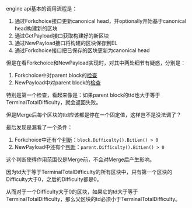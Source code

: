engine api基本的调用流程是：
1. 通过Forkchoice接口更新canonical head，并optionally开始基于canonical head构建新的区块
2. 通过GetPayload接口获取构建好的新区块
3. 通过NewPayload接口将构建的区块保存到EL
4. 通过Forkchoice接口把已保存的区块更新为canonical head


但是在看Forkchoice和NewPayload实现时，对其中两处细节有疑惑，分别是：
1. Forkchoice中对parent block的[检查](https://github.com/ethereum-optimism/op-geth/blob/336d284b606ec4792a605932201b97f04981db9d/eth/catalyst/api.go#L303)
2. NewPayload中对parent block的[检查](https://github.com/ethereum-optimism/op-geth/blob/336d284b606ec4792a605932201b97f04981db9d/eth/catalyst/api.go#L569)

特别是第一个检查，看起来像是：如果parent block的ttd也大于等于TerminalTotalDifficulty，就会返回失败。

但是Merge后每个区块的ttd应该都是停在一个固定值，这样岂不是没法调了？

最后发现是漏看了一个条件：
1. Forkchoice中还有个[判断](https://github.com/ethereum-optimism/op-geth/blob/336d284b606ec4792a605932201b97f04981db9d/eth/catalyst/api.go#L289)：`block.Difficulty().BitLen() > 0`
2. NewPayload中还有个[判断](https://github.com/ethereum-optimism/op-geth/blob/336d284b606ec4792a605932201b97f04981db9d/eth/catalyst/api.go#L569)：`parent.Difficulty().BitLen() > 0`

这个判断使得作用范围仅是Merge前，不会对Merge后产生影响。

因为td大于等于TerminalTotalDifficulty的所有区块中，只有第一个区块的Difficulty大于0，之后的Difficulty都是0。

从而对于一个Difficulty大于0的区块，如果它的td大于等于TerminalTotalDifficulty，那么父区块的td必须小于TerminalTotalDifficulty。

